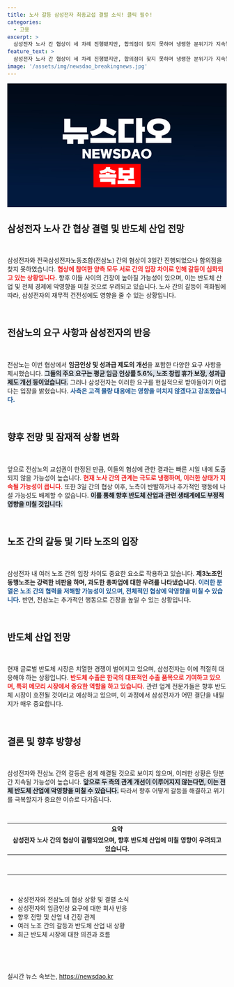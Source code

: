 ```yaml
---
title: 노사 갈등 삼성전자 최종교섭 결렬 소식! 클릭 필수!
categories:
  - 고용
excerpt: >
  삼성전자 노사 간 협상이 세 차례 진행됐지만, 합의점이 찾지 못하며 냉랭한 분위기가 지속될 전망이다. 반도체 산업에 미칠 영향과 향후 총파업이 이어질지 주목된다. 1차 총파업에 돌입한 전삼노의 요구 조건은 무엇일까?
feature_text: >
  삼성전자 노사 간 협상이 세 차례 진행됐지만, 합의점이 찾지 못하며 냉랭한 분위기가 지속될 전망이다. 반도체 산업에 미칠 영향과 향후 총파업이 이어질지 주목된다. 1차 총파업에 돌입한 전삼노의 요구 조건은 무엇일까?
image: '/assets/img/newsdao_breakingnews.jpg'
---
```


<p><img src="/assets/img/newsdao_breakingnews.jpg" alt="ranknews 속보" /></p>

<h2 data-ke-size="size26">삼성전자 노사 간 협상 결렬 및 반도체 산업 전망</h2>

<p data-ke-size="size16">&nbsp;</p>

<p>삼성전자와 전국삼성전자노동조합(전삼노) 간의 협상이 3일간 진행되었으나 합의점을 찾지 못하였습니다. <b><span style="color: #ee2323;">협상에 참여한 양측 모두 서로 간의 입장 차이로 인해 갈등이 심화되고 있는 상황입니다.</span></b> 향후 이들 사이의 긴장이 높아질 가능성이 있으며, 이는 반도체 산업 및 전체 경제에 악영향을 미칠 것으로 우려되고 있습니다. 노사 간의 갈등이 격화됨에 따라, 삼성전자의 재무적 건전성에도 영향을 줄 수 있는 상황입니다. </p>

<p data-ke-size="size16">&nbsp;</p>

<h2 data-ke-size="size26">전삼노의 요구 사항과 삼성전자의 반응</h2>

<p data-ke-size="size16">&nbsp;</p>

<p>전삼노는 이번 협상에서 <b>임금인상 및 성과급 제도의 개선</b>을 포함한 다양한 요구 사항을 제시했습니다. <b><span style="background-color: #21538527;">그들의 주요 요구는 평균 임금 인상률 5.6%, 노조 창립 휴가 보장, 성과급 제도 개선 등이었습니다.</span></b> 그러나 삼성전자는 이러한 요구를 현실적으로 받아들이기 어렵다는 입장을 밝혔습니다. <b><span style="color: #1a5490;">사측은 고객 물량 대응에는 영향을 미치지 않겠다고 강조했습니다.</span></b> </p>

<p data-ke-size="size16">&nbsp;</p>

<h2 data-ke-size="size26">향후 전망 및 잠재적 상황 변화</h2>

<p data-ke-size="size16">&nbsp;</p>

<p>앞으로 전삼노의 교섭권이 한정된 만큼, 이들의 협상에 관한 결과는 빠른 시일 내에 도출되지 않을 가능성이 높습니다. <b><span style="color: #ee2323;">현재 노사 간의 관계는 극도로 냉랭하며, 이러한 상태가 지속될 가능성이 큽니다.</span></b> 또한 3일 간의 협상 이후, 노측이 반발하거나 추가적인 행동에 나설 가능성도 배제할 수 없습니다. <b><span style="background-color: #21538527;">이를 통해 향후 반도체 산업과 관련 생태계에도 부정적 영향을 미칠 것입니다.</span></b></p>

<p data-ke-size="size16">&nbsp;</p>

<h2 data-ke-size="size26">노조 간의 갈등 및 기타 노조의 입장</h2>

<p data-ke-size="size16">&nbsp;</p>

<p>삼성전자 내 여러 노조 간의 입장 차이도 중요한 요소로 작용하고 있습니다. <b>제3노조인 동행노조는 강력한 비판을 하며, 과도한 총파업에 대한 우려를 나타냈습니다.</b> <b><span style="color: #1a5490;">이러한 분열은 노조 간의 협력을 저해할 가능성이 있으며, 전체적인 협상에 악영향을 미칠 수 있습니다.</span></b> 반면, 전삼노는 추가적인 행동으로 긴장을 높일 수 있는 상황입니다.</p>

<p data-ke-size="size16">&nbsp;</p>

<h2 data-ke-size="size26">반도체 산업 전망</h2>

<p data-ke-size="size16">&nbsp;</p>

<p>현재 글로벌 반도체 시장은 치열한 경쟁이 벌어지고 있으며, 삼성전자는 이에 적절히 대응해야 하는 상황입니다. <b><span style="color: #ee2323;">반도체 수출은 한국의 대표적인 수출 품목으로 기여하고 있으며, 특히 메모리 시장에서 중요한 역할을 하고 있습니다.</span></b> 관련 업계 전문가들은 향후 반도체 시장이 호전될 것이라고 예상하고 있으며, 이 과정에서 삼성전자가 어떤 결단을 내릴지가 매우 중요합니다.</p>

<p data-ke-size="size16">&nbsp;</p>

<h2 data-ke-size="size26">결론 및 향후 방향성</h2>

<p data-ke-size="size16">&nbsp;</p>

<p>삼성전자와 전삼노 간의 갈등은 쉽게 해결될 것으로 보이지 않으며, 이러한 상황은 당분간 지속될 가능성이 높습니다. <b><span style="background-color: #21538527;">앞으로 두 측의 관계 개선이 이루어지지 않는다면, 이는 전체 반도체 산업에 악영향을 미칠 수 있습니다.</span></b> 따라서 향후 어떻게 갈등을 해결하고 위기를 극복할지가 중요한 이슈로 다가옵니다.</p>

<p data-ke-size="size16">&nbsp;</p>

<table>
    <tr>
        <td style="text-align: center; height: 17px;"><b>요약</b></td>
    </tr>
    <tr>
        <td style="text-align: center; height: 17px;"><b>삼성전자 노사 간의 협상이 결렬되었으며, 향후 반도체 산업에 미칠 영향이 우려되고 있습니다.</b></td>
    </tr>
</table>

<p data-ke-size="size16">&nbsp;</p>

<hr />

<p data-ke-size="size16">&nbsp;</p>

<ul>
    <li>삼성전자와 전삼노의 협상 상황 및 결렬 소식</li>
    <li>삼성전자의 임금인상 요구에 대한 회사 반응</li>
    <li>향후 전망 및 산업 내 긴장 관계</li>
    <li>여러 노조 간의 갈등과 반도체 산업 내 상황</li>
    <li>최근 반도체 시장에 대한 의견과 흐름</li>
</ul>

<p data-ke-size="size16">&nbsp;</p>

<p data-ke-size="size16">&nbsp;</p>
실시간 뉴스 속보는, <a href="https://newsdao.kr" rel="dofollow">https://newsdao.kr</a>


